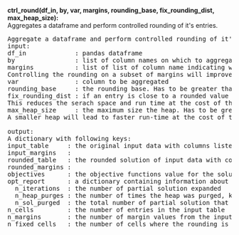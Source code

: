 **ctrl_round(df_in, by, var, margins, rounding_base, fix_rounding_dist, max_heap_size):**  
Aggregates a dataframe and perform controlled rounding of it's entries.  
<pre>
Aggregate a dataframe and perform controlled rounding of it's entries.
input:
df_in             : pandas dataframe
by                : list of column names on which to aggregate the input dataframe
margins           : list of list of column name indicating which grouping to aggregate. Can be empty in which case all grouping and subgrouping are aggregated. 
Controlling the rounding on a subset of margins will improve the run-time but will leave the other margins free to potentialy deviate far from their original values.
var               : column to be aggregated
rounding_base     : the rounding base. Has to be greater than 0.
fix_rounding_dist : if an entry is close to a rounded value by p% of the rounding base, round that entry to it's closest rounded value and remove the other rounded value from consideration for that entry. 
This reduces the serach space and run time at the cost of the quality of the solution.
max_heap_size     : the maximum size the heap. Has to be greater than 2. Default is 1000. 
A smaller heap will lead to faster run-time at the cost of the quality of the solution.

output:
A dictionary with following keys:
input_table     : the original input data with columns listed in the "by" and "var" input parameters.
input_margins   : 
rounded_table   : the rounded solution of input data with columns listed in the "by" and "var" input parameters.
rounded_margins : 
objectives      : the objective functions value for the solution
opt_report      : a dictionary containing information about the optimisation process with folowing keys:
  n_iterations  : the number of partial solution expanded
  n_heap_purges : the number of times the heap was purged, keeping the best solution so far
  n_sol_purged  : the total number of partial solution that got purged and never further expanded
n_cells         : the number of entries in the input table
n_margins       : the number of margin values from the input table 
n_fixed_cells   : the number of cells where the rounding is fixed and not subject to the optimisation process
</pre>

